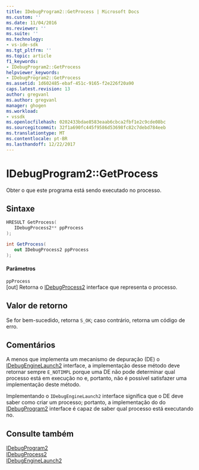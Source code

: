 ```yaml
---
title: IDebugProgram2::GetProcess | Microsoft Docs
ms.custom: ''
ms.date: 11/04/2016
ms.reviewer: ''
ms.suite: ''
ms.technology:
- vs-ide-sdk
ms.tgt_pltfrm: ''
ms.topic: article
f1_keywords:
- IDebugProgram2::GetProcess
helpviewer_keywords:
- IDebugProgram2::GetProcess
ms.assetid: 1d602485-ebaf-451c-9165-f2e226f20a90
caps.latest.revision: 13
author: gregvanl
ms.author: gregvanl
manager: ghogen
ms.workload:
- vssdk
ms.openlocfilehash: 0202433bdae8583eaab6cbca2fbf1e2c9cde08bc
ms.sourcegitcommit: 32f1a690fc445f9586d53698fc82c7debd784eeb
ms.translationtype: MT
ms.contentlocale: pt-BR
ms.lasthandoff: 12/22/2017
---
```

# <a name="idebugprogram2getprocess"></a>IDebugProgram2::GetProcess
Obter o que este programa está sendo executado no processo.  
  
## <a name="syntax"></a>Sintaxe  
  
```cpp  
HRESULT GetProcess(  
   IDebugProcess2** ppProcess  
);  
```  
  
```csharp  
int GetProcess(  
   out IDebugProcess2 ppProcess  
);  
```  
  
#### <a name="parameters"></a>Parâmetros  
 `ppProcess`  
 [out] Retorna o [IDebugProcess2](../../../extensibility/debugger/reference/idebugprocess2.md) interface que representa o processo.  
  
## <a name="return-value"></a>Valor de retorno  
 Se for bem-sucedido, retorna `S_OK`; caso contrário, retorna um código de erro.  
  
## <a name="remarks"></a>Comentários  
 A menos que implementa um mecanismo de depuração (DE) o [IDebugEngineLaunch2](../../../extensibility/debugger/reference/idebugenginelaunch2.md) interface, a implementação desse método deve retornar sempre `E_NOTIMPL` porque uma DE não pode determinar qual processo está em execução no e, portanto, não é possível satisfazer uma implementação deste método.  
  
 Implementando o `IDebugEngineLaunch2` interface significa que o DE deve saber como criar um processo; portanto, a implementação do do [IDebugProgram2](../../../extensibility/debugger/reference/idebugprogram2.md) interface é capaz de saber qual processo está executando no.  
  
## <a name="see-also"></a>Consulte também  
 [IDebugProgram2](../../../extensibility/debugger/reference/idebugprogram2.md)   
 [IDebugProcess2](../../../extensibility/debugger/reference/idebugprocess2.md)   
 [IDebugEngineLaunch2](../../../extensibility/debugger/reference/idebugenginelaunch2.md)